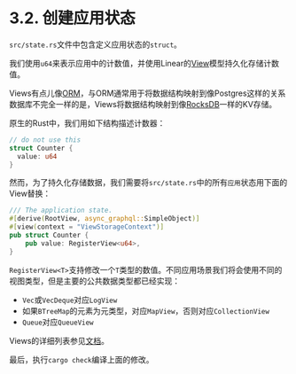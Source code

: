 # 3.2. 创建应用状态

`src/state.rs`文件中包含定义应用状态的`struct`。

我们使用`u64`来表示应用中的计数值，并使用Linear的[View](https://linera-dev.respeer.ai/#/zh_CN/advanced_topics/views)模型持久化存储计数值。

Views有点儿像[ORM](https://en.wikipedia.org/wiki/Object–relational_mapping)，与ORM通常用于将数据结构映射到像Postgres这样的关系数据库不完全一样的是，Views将数据结构映射到像[RocksDB](https://rocksdb.org/)一样的KV存储。

原生的Rust中，我们用如下结构描述计数器：

```rust
// do not use this
struct Counter {
  value: u64
}
```

然而，为了持久化存储数据，我们需要将`src/state.rs`中的所有`应用`状态用下面的View替换：

```rust
/// The application state.
#[derive(RootView, async_graphql::SimpleObject)]
#[view(context = "ViewStorageContext")]
pub struct Counter {
    pub value: RegisterView<u64>,
}
```


`RegisterView<T>`支持修改一个`T`类型的数值。不同应用场景我们将会使用不同的视图类型，但是主要的公共数据类型都已经实现：

- `Vec`或`VecDeque`对应`LogView`
- 如果`BTreeMap`的元素为元类型，对应`MapView`，否则对应`CollectionView`
- `Queue`对应`QueueView`

Views的详细列表参见[文档](https://linera-dev.respeer.ai/#/zh_CN/advanced_topics/views)。

最后，执行`cargo check`编译上面的修改。
